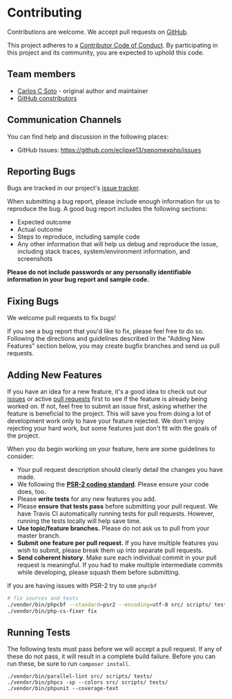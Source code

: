 # Contributing

Contributions are welcome. We accept pull requests on [GitHub](https://github.com/eclipxe13/sepomexphp).

This project adheres to a
[Contributor Code of Conduct](https://github.com/eclipxe13/sepomexphp/blob/master/CODE_OF_CONDUCT.md).
By participating in this project and its community, you are expected to uphold this code.

## Team members

* [Carlos C Soto](https://github.com/eclipxe13) - original author and maintainer
* [GitHub constributors](https://github.com/eclipxe13/sepomexphp/graphs/contributors)

## Communication Channels

You can find help and discussion in the following places:

* GitHub Issues: <https://github.com/eclipxe13/sepomexphp/issues>

## Reporting Bugs

Bugs are tracked in our project's [issue tracker](https://github.com/eclipxe13/sepomexphp/issues).

When submitting a bug report, please include enough information for us to reproduce the bug.
A good bug report includes the following sections:

* Expected outcome
* Actual outcome
* Steps to reproduce, including sample code
* Any other information that will help us debug and reproduce the issue, including stack traces, system/environment information, and screenshots

**Please do not include passwords or any personally identifiable information in your bug report and sample code.**

## Fixing Bugs

We welcome pull requests to fix bugs!

If you see a bug report that you'd like to fix, please feel free to do so. Following the directions and guidelines described in the "Adding New Features" section below, you may create bugfix branches and send us pull requests.

## Adding New Features

If you have an idea for a new feature, it's a good idea to check out our
[issues](https://github.com/eclipxe13/sepomexphp/issues) or active
[pull requests](https://github.com/eclipxe13/sepomexphp/pulls)
first to see if the feature is already being worked on.
If not, feel free to submit an issue first, asking whether the feature is beneficial to the project.
This will save you from doing a lot of development work only to have your feature rejected.
We don't enjoy rejecting your hard work, but some features just don't fit with the goals of the project.

When you do begin working on your feature, here are some guidelines to consider:

* Your pull request description should clearly detail the changes you have made.
* We following the **[PSR-2 coding standard](http://www.php-fig.org/psr/psr-2/)**. Please ensure your code does, too.
* Please **write tests** for any new features you add.
* Please **ensure that tests pass** before submitting your pull request. We have Travis CI automatically running tests for pull requests. However, running the tests locally will help save time.
* **Use topic/feature branches.** Please do not ask us to pull from your master branch.
* **Submit one feature per pull request.** If you have multiple features you wish to submit, please break them up into separate pull requests.
* **Send coherent history**. Make sure each individual commit in your pull request is meaningful. If you had to make multiple intermediate commits while developing, please squash them before submitting.

If you are having issues with PSR-2 try to use `phpcbf`

```bash
# fix sources and tests
./vendor/bin/phpcbf --standard=psr2 --encoding=utf-8 src/ scripts/ tests/
./vendor/bin/php-cs-fixer fix
```

## Running Tests

The following tests must pass before we will accept a pull request. If any of these do not pass,
it will result in a complete build failure. Before you can run these, be sure to run `composer install`.

```
./vendor/bin/parallel-lint src/ scripts/ tests/
./vendor/bin/phpcs -sp --colors src/ scripts/ tests/
./vendor/bin/phpunit --coverage-text
```
